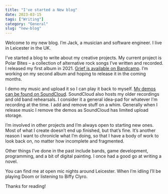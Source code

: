 ```yaml
---
title: "I've started a New blog"
date: 2023-03-15
tags: ["Writing"]
category: "General"
slug: "new-blog"
---
```

Welcome to my new blog. I’m Jack, a musician and software engineer. I live in Leicester in the UK.

I’ve started a blog to write about my creative projects. My current project is Polar Bites – a collection of alternative rock songs I’ve written and recorded. I released my first album in 2021. [Grief is available on Bandcamp](https://polarbites.bandcamp.com/album/grief). I’m working on my second album and hoping to release it in the coming months.

I demo my music and upload it so I can play it back to myself. [My demos can be found on SoundCloud](https://soundcloud.com/jackgutts). SoundCloud also hosts my older recordings and old band rehearsals. I consider it a general idea-pad for whatever I’m recording at the time. I add and remove stuff on a whim. Generally when I release music I remove the demos as SoundCloud has limited upload storage.

I’m involved in other projects and I’m always open to starting new ones. Most of what I create doesn’t end up finished, but that’s fine. It’s another reason I want to chronicle what I’m doing, so that I have a body of work to look back on, no matter how incomplete and fragmented.

Other things I’ve done in the past include bands, game development, programming, and a bit of digital painting. I once had a good go at writing a novel.

You can find me at open mic nights around Leicester. When I’m idling I’ll be playing Doom or listening to Biffy Clyro.

Thanks for reading!
